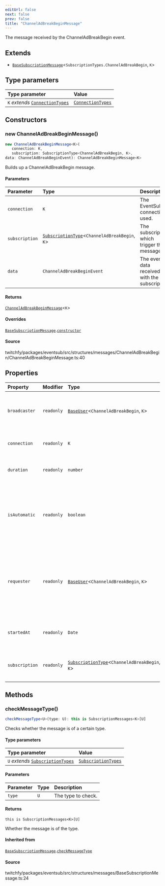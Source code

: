 ```yaml
---
editUrl: false
next: false
prev: false
title: "ChannelAdBreakBeginMessage"
---
```


The message received by the ChannelAdBreakBegin event.

## Extends

- [`BaseSubscriptionMessage`](/api/eventsub/classes/basesubscriptionmessage/)\<`SubscriptionTypes.ChannelAdBreakBegin`, `K`\>

## Type parameters

| Type parameter | Value |
| :------ | :------ |
| `K` *extends* [`ConnectionTypes`](/api/eventsub/type-aliases/connectiontypes/) | [`ConnectionTypes`](/api/eventsub/type-aliases/connectiontypes/) |

## Constructors

### new ChannelAdBreakBeginMessage()

```ts
new ChannelAdBreakBeginMessage<K>(
   connection: K, 
   subscription: SubscriptionType<ChannelAdBreakBegin, K>, 
data: ChannelAdBreakBeginEvent): ChannelAdBreakBeginMessage<K>
```

Builds up a ChannelAdBreakBegin message.

#### Parameters

| Parameter | Type | Description |
| :------ | :------ | :------ |
| `connection` | `K` | The EventSub connection used. |
| `subscription` | [`SubscriptionType`](/api/eventsub/type-aliases/subscriptiontype/)\<`ChannelAdBreakBegin`, `K`\> | The subscription which trigger this message. |
| `data` | `ChannelAdBreakBeginEvent` | The event data received with the subscription. |

#### Returns

[`ChannelAdBreakBeginMessage`](/api/eventsub/classes/channeladbreakbeginmessage/)\<`K`\>

#### Overrides

[`BaseSubscriptionMessage`](/api/eventsub/classes/basesubscriptionmessage/).[`constructor`](/api/eventsub/classes/basesubscriptionmessage/#constructors)

#### Source

twitchfy/packages/eventsub/src/structures/messages/ChannelAdBreakBegin/ChannelAdBreakBeginMessage.ts:40

## Properties

| Property | Modifier | Type | Description | Inherited from |
| :------ | :------ | :------ | :------ | :------ |
| `broadcaster` | `readonly` | [`BaseUser`](/api/eventsub/classes/baseuser/)\<`ChannelAdBreakBegin`, `K`\> | The broadcaster of the channel where the ad was begun. | - |
| `connection` | `readonly` | `K` | The EventSub connection used. | [`BaseSubscriptionMessage`](/api/eventsub/classes/basesubscriptionmessage/).`connection` |
| `duration` | `readonly` | `number` | The duration in seconds of the ad break. | - |
| `isAutomatic` | `readonly` | `boolean` | Whether the ad break was automatically triggered or was manually triggered by the broadcaster. | - |
| `requester` | `readonly` | [`BaseUser`](/api/eventsub/classes/baseuser/)\<`ChannelAdBreakBegin`, `K`\> | The user who requested the ad break. If the ad break was automatically triggered, this field is the broadcaster. | - |
| `startedAt` | `readonly` | `Date` | The Date object of when the ad break started. | - |
| `subscription` | `readonly` | [`SubscriptionType`](/api/eventsub/type-aliases/subscriptiontype/)\<`ChannelAdBreakBegin`, `K`\> | The subscription which trigger this message. | [`BaseSubscriptionMessage`](/api/eventsub/classes/basesubscriptionmessage/).`subscription` |

## Methods

### checkMessageType()

```ts
checkMessageType<U>(type: U): this is SubscriptionMessages<K>[U]
```

Checks whether the message is of a certain type.

#### Type parameters

| Type parameter | Value |
| :------ | :------ |
| `U` *extends* [`SubscriptionTypes`](/api/eventsub/enumerations/subscriptiontypes/) | [`SubscriptionTypes`](/api/eventsub/enumerations/subscriptiontypes/) |

#### Parameters

| Parameter | Type | Description |
| :------ | :------ | :------ |
| `type` | `U` | The type to check. |

#### Returns

`this is SubscriptionMessages<K>[U]`

Whether the message is of the type.

#### Inherited from

[`BaseSubscriptionMessage`](/api/eventsub/classes/basesubscriptionmessage/).[`checkMessageType`](/api/eventsub/classes/basesubscriptionmessage/#checkmessagetype)

#### Source

twitchfy/packages/eventsub/src/structures/messages/BaseSubscriptionMessage.ts:24
